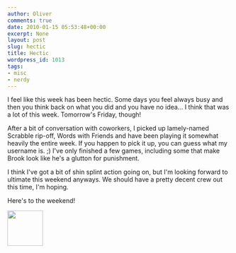 ```yaml
---
author: Oliver
comments: true
date: 2010-01-15 05:53:48+00:00
excerpt: None
layout: post
slug: hectic
title: Hectic
wordpress_id: 1013
tags:
- misc
- nerdy
---
```


I feel like this week has been hectic.  Some days you feel always busy and then you think back on what you did and you have no idea... I think that was a lot of this week.  Tomorrow's Friday, though!

After a bit of conversation with coworkers, I picked up lamely-named Scrabble rip-off, Words with Friends and have been playing it somewhat heavily the entire week.  If you happen to pick it up, you can guess what my username is. ;)  I've only finished a few games, including some that make Brook look like he's a glutton for punishment.

I think I've got a bit of shin splint action going on, but I'm looking forward to ultimate this weekend anyways.  We should have a pretty decent crew out this time, I'm hoping.

Here's to the weekend!

<a href="https://www.owiber.com/?attachment_id=1014" rel="attachment wp-att-1014"><img src="https://www.owiber.com/wp-content/uploads/2010/01/Photo-on-2010-01-14-at-23.46-80x80.jpg" alt="" title="Photo on 2010-01-14 at 23.46" width="80" height="80" class="alignnone size-thumbnail wp-image-1014" /></a>
